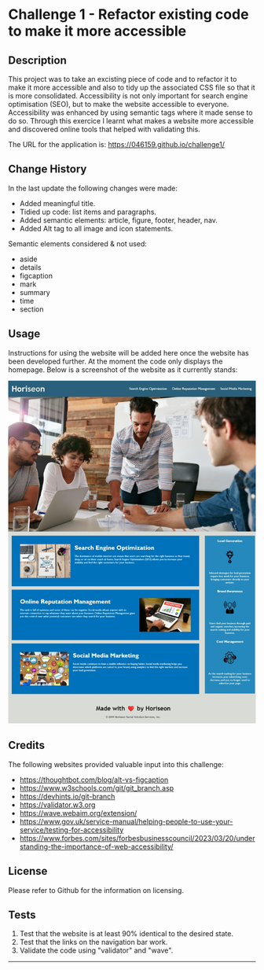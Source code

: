 # Challenge 1 - Refactor existing code to make it more accessible

## Description 

This project was to take an excisting piece of code and to refactor it to make it more accessible and also to tidy up the associated CSS file so that it is more consolidated. Accessibility is not only important for search engine optimisation (SEO), but to make the website accessible to everyone. Accessibility was enhanced by using semantic tags where it made sense to do so. Through this exercice I learnt what makes a website more accessible and discovered online tools that helped with validating this.

The URL for the application is: https://046159.github.io/challenge1/

## Change History

In the last update the following changes were made:

* Added meaningful title.
* Tidied up code: list items and paragraphs.
* Added semantic elements: article, figure, footer, header, nav.
* Added Alt tag to all image and icon statements.

Semantic elements considered & not used:

* aside
* details
* figcaption
* mark
* summary
* time
* section

## Usage 

Instructions for using the website will be added here once the website has been developed further. At the moment the code only displays the homepage. Below is a screenshot of the website as it currently stands:

![Screenshot of the Horiseon website]( /assets/images/Web%20capture_3-12-2023_113814_127.0.0.1.jpeg)

## Credits

The following websites provided valuable input into this challenge:

* https://thoughtbot.com/blog/alt-vs-figcaption
* https://www.w3schools.com/git/git_branch.asp
* https://devhints.io/git-branch
* https://validator.w3.org
* https://wave.webaim.org/extension/
* https://www.gov.uk/service-manual/helping-people-to-use-your-service/testing-for-accessibility
* https://www.forbes.com/sites/forbesbusinesscouncil/2023/03/20/understanding-the-importance-of-web-accessibility/


## License

Please refer to Github for the information on licensing.

## Tests

1. Test that the website is at least 90% identical to the desired state.
2. Test that the links on the navigation bar work.
3. Validate the code using "validator" and "wave".

---